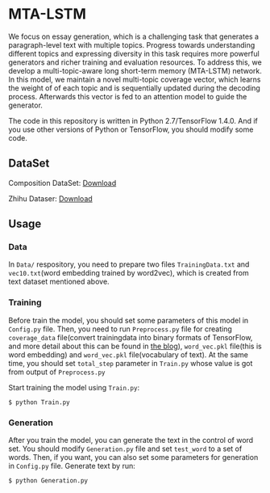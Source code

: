 # MTA-LSTM
We focus on essay generation, which is a challenging task that generates a paragraph-level text with multiple topics. Progress towards understanding different topics and expressing diversity in this task requires more powerful generators and richer training and evaluation resources. To address this, we develop a multi-topic-aware long short-term memory (MTA-LSTM) network. In this model, we maintain a novel multi-topic coverage vector, which learns the weight of of each topic and is sequentially updated during the decoding process. Afterwards this vector is fed to an attention model to guide the generator.

The code in this repository is written in Python 2.7/TensorFlow 1.4.0. And if you use other versions of Python or TensorFlow, you should modify some code. 

## DataSet

Composition DataSet: [Download](https://pan.baidu.com/s/1_JPh5-g2rry2QmbjQ3pZ6w)

Zhihu Dataser: [Download](https://pan.baidu.com/s/1eC4gb_We33kr-ZbHn3KdIA)

## Usage

### Data

In `Data/` respository, you need to prepare two files `TrainingData.txt` and `vec10.txt`(word embedding trained by word2vec), which is created from text dataset mentioned above.

### Training

Before train the model, you should set some parameters of this model in `Config.py` file. Then, you need to run `Preprocess.py` file for creating `coverage_data` file(convert trainingdata into binary formats of TensorFlow, and more detail about this can be found in [the blog](https://indico.io/blog/tensorflow-data-inputs-part1-placeholders-protobufs-queues/)), `word_vec.pkl` file(this is word embedding) and `word_vec.pkl` file(vocabulary of text). At the same time, you should set `total_step` parameter in `Train.py` whose value is got from output of `Preprocess.py`

Start training the model using `Train.py`:

```
$ python Train.py
```

### Generation

After you train the model, you can generate the text in the control of word set. You should modify `Generation.py` file and set `test_word` to a set of words. Then, if you want, you can also set some parameters for generation in `Config.py` file. Generate text by run:

```
$ python Generation.py
```

